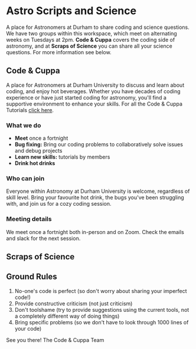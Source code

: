 # Astro Scripts and Science 
A place for Astronomers at Durham to share coding and science questions.  We have two groups within this workspace, which meet on alternating weeks on Tuesdays at 2pm.  **Code & Cuppa** covers the coding side of astronomy, and at **Scraps of Science** you can share all your science questions.  For more information see below.

## Code & Cuppa

A place for Astronomers at Durham University to discuss and learn about coding, and enjoy hot beverages.  Whether you have decades of coding experience or have just started coding for astronomy, you'll find a supportive environment to enhance your skills.  For all the Code & Cuppa Tutorials [click here](https://github.com/Code-Cuppa/CnC-Tutorials).

### What we do
- **Meet** once a fortnight
- **Bug fixing:** Bring our coding problems to collaboratively solve issues and debug projects
- **Learn new skills:** tutorials by members
- **Drink hot drinks**

### Who can join
Everyone within Astronomy at Durham University is welcome, regardless of skill level.  Bring your favourite hot drink, the bugs you've been struggling with, and join us for a cozy coding session.

### Meeting details
We meet once a fortnight both in-person and on Zoom.  Check the emails and slack for the next session.

## Scraps of Science




## Ground Rules
1. No-one's code is perfect (so don't worry about sharing your imperfect code!)
2. Provide constructive criticism (not just criticism)
3. Don't toolshame (try to provide suggestions using the current tools, not a completely different way of doing things)
4. Bring specific problems (so we don't have to look through 1000 lines of your code)


See you there!
The Code & Cuppa Team
